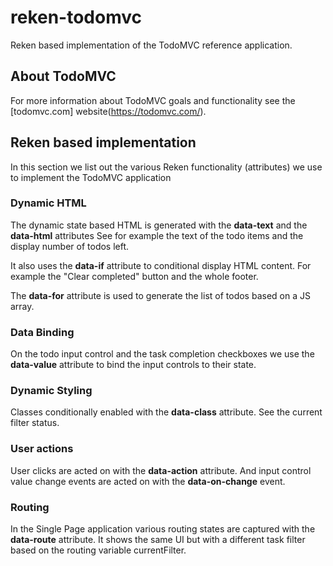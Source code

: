 # reken-todomvc
Reken based implementation of the TodoMVC reference application. 

## About TodoMVC
For more information about TodoMVC goals and functionality see the [todomvc.com] website(https://todomvc.com/).

## Reken based implementation
In this section we list out the various Reken functionality (attributes) we use to implement the TodoMVC application

### Dynamic HTML
The dynamic state based HTML is generated with the **data-text** and the **data-html** attributes See for example the text of the todo items and the display number of todos left.

It also uses the **data-if** attribute to conditional display HTML content. For example the "Clear completed" button and the whole footer.

The **data-for** attribute is used to generate the list of todos based on a JS array.
### Data Binding
On the todo input control and the task completion checkboxes we use the **data-value** attribute to bind the input controls to their state.

### Dynamic Styling
Classes conditionally enabled with the **data-class** attribute. See the current filter status.

### User actions
User clicks are acted on with the **data-action** attribute. And input control value change events are acted on with  the **data-on-change** event.

### Routing
In the Single Page application various routing states are captured with the **data-route** attribute. It shows the same UI but with a different task filter based on the routing variable currentFilter.
